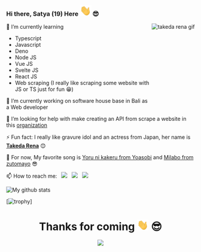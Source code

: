 ### Hi there, Satya (19) Here <img src="https://raw.githubusercontent.com/ABSphreak/ABSphreak/master/gifs/Hi.gif" width="30px"> 😎

<img align="right" alt="takeda rena gif" height=200 src="https://firebasestorage.googleapis.com/v0/b/megumin-wiki.appspot.com/o/rena1.gif?alt=media&token=a8ed0a79-d7d3-41bc-a318-8b96bf556f96" />

🌱 I’m currently learning 
  - Typescript
  - Javascript
  - Deno
  - Node JS
  - Vue JS
  - Svelte JS
  - React JS
  - Web scraping (I really like scraping some website with JS or TS just for fun 😁)
  
 
 🔭 I’m currently working on software house base in Bali as a Web developer
 
 🤔 I’m looking for help with make creating an API from scrape a website in this [organization](https://github.com/Kizu-API)
 
 ⚡ Fun fact: I really like gravure idol and an actress from Japan, her name is [**Takeda Rena**](https://instagram.com/rena_takeda) 😊
 
 🎵 For now, My favorite song is [Yoru ni kakeru from Yoasobi](https://www.youtube.com/watch?v=x8VYWazR5mE) and [Milabo from zutomayo](https://www.youtube.com/watch?v=I88PrE-KUPk) 😎
 
 📫 How to reach me: 
 &nbsp; [<img src="https://www.freepnglogos.com/uploads/logo-gmail-png/logo-gmail-png-brand-brands-gmail-logo-logos-icon-22.png" width="20px">](mailto:satyawikananda456@gmail.com) &nbsp; [<img src="https://pngimg.com/uploads/telegram/telegram_PNG30.png" width="20px">](https://t.me/satyawikananda) &nbsp; [<img src="https://upload.wikimedia.org/wikipedia/commons/thumb/4/41/LINE_logo.svg/480px-LINE_logo.svg.png" width="20px">](http://line.me/ti/p/~satyawikananda234)
 

![My github stats](https://github-readme-stats.vercel.app/api?username=satyawikananda&show_icons=true)

[![trophy](https://github-profile-trophy.vercel.app/?username=satyawikananda)]

 <h1 align="center"><b>Thanks</b> for coming <img src="https://raw.githubusercontent.com/ABSphreak/ABSphreak/master/gifs/Hi.gif" width="30px"> 😎</h1>

 <div align="center">
	<img src="https://firebasestorage.googleapis.com/v0/b/megumin-wiki.appspot.com/o/tumblr_d08e637baa533d212ec6915f136296c0_4e660d87_500.gif?alt=media&token=4b0e6841-9926-4632-bdb8-fe9533bff14d">
</div>

<!--
**satyawikananda/satyawikananda** is a ✨ _special_ ✨ repository because its `README.md` (this file) appears on your GitHub profile.

Here are some ideas to get you started:

- 👯 I’m looking to collaborate on ...
- 🤔 I’m looking for help with ...
- 💬 Ask me about ...
- 
- 😄 Pronouns: ...
- 
-->
